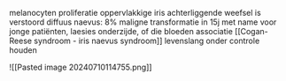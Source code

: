 melanocyten proliferatie oppervlakkige iris
achterliggende weefsel is verstoord
diffuus naevus: 8% maligne transformatie in 15j
met name voor jonge patiënten, laesies onderzijde, of die bloeden
associatie [[Cogan-Reese syndroom - iris naevus syndroom]] 
levenslang onder controle houden

![[Pasted image 20240710114755.png]]
